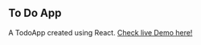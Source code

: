 ## To Do App

A TodoApp created using React. [Check live Demo here!](https://shivani-todoapp.herokuapp.com/)
